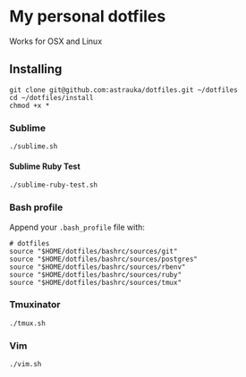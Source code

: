 # My personal dotfiles

Works for OSX and Linux

## Installing

```
git clone git@github.com:astrauka/dotfiles.git ~/dotfiles
cd ~/dotfiles/install
chmod +x *
```

### Sublime

```
./sublime.sh
```

#### Sublime Ruby Test

```
./sublime-ruby-test.sh
```

### Bash profile

Append your `.bash_profile` file with:

```
# dotfiles
source "$HOME/dotfiles/bashrc/sources/git"
source "$HOME/dotfiles/bashrc/sources/postgres"
source "$HOME/dotfiles/bashrc/sources/rbenv"
source "$HOME/dotfiles/bashrc/sources/ruby"
source "$HOME/dotfiles/bashrc/sources/tmux"
```

### Tmuxinator

```
./tmux.sh
```

### Vim

```
./vim.sh
```
